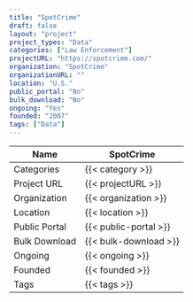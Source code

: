 ```yaml
---
title: "SpotCrime"
draft: false
layout: "project"
project_types: "Data"
categories: ["Law Enforcement"]
projectURL: "https://spotcrime.com/"
organization: "SpotCrime"
organizationURL: ""
location: "U.S."
public_portal: "No"
bulk_download: "No"
ongoing: "Yes"
founded: "2007"
tags: ["Data"]
---
```



Name                    |  SpotCrime    
------------------------|----
Categories              | {{< category >}} 
Project URL             | {{< projectURL >}} 
Organization            | {{< organization >}} 
Location                | {{< location >}} 
Public Portal           | {{< public-portal >}} 
Bulk Download           | {{< bulk-download >}} 
Ongoing                 | {{< ongoing >}} 
Founded                 | {{< founded >}} 
Tags                    | {{< tags >}} 
